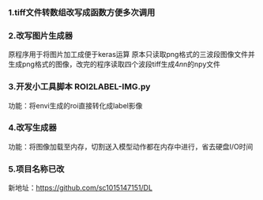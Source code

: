 ### 1.tiff文件转数组改写成函数方便多次调用

### 2.改写图片生成器
原程序用于将图片加工成便于keras运算
原本只读取png格式的三波段图像文件并生成png格式的图像，改完的程序读取四个波段tiff生成4*n*n的npy文件
### 3.开发小工具脚本 ROI2LABEL-IMG.py
功能：将envi生成的roi直接转化成label影像
### 4.改写生成器
功能：将图像加载至内存，切割送入模型动作都在内存中进行，省去硬盘I/O时间

### 5.项目名称已改
新地址：https://github.com/sc1015147151/DL

